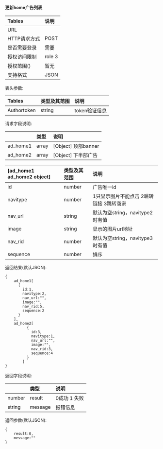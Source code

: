 #### 更新home广告列表

| Tables | 说明 |
| :--- | :--- |
| URL |  |
| HTTP请求方式 | POST |
| 是否需要登录 | 需要 |
| 授权访问限制 | role 3 |
| 授权范围\(\) | 暂无 |
| 支持格式 | JSON |

表头参数:

| Tables | 类型及其范围 | 说明 |
| :--- | :--- | :--- |
| Authortoken | string | token验证信息 |

请求字段说明:

|  | 类型 | 说明 |
| :--- | :--- | :--- |
| ad\_home1 | array | \[Object\] 顶部banner |
| ad\_home2 | array | \[Object\] 下半部广告 |

| \[ad\_home1 ad\_home2 object\] | 类型及其范围 | 说明 |
| :--- | :--- | :--- |
| id | number | 广告唯一id |
| navitype | number | 1只显示图片不能点击 2跳转链接 3跳转商家 |
| nav\_url | string | 默认为空string，navitype2时有值 |
| image | string | 显示的图片url地址 |
| nav\_rid | number | 默认为空string，navitype3时有值 |
| sequence | number | 排序 |

返回结果\(默认JSON\):

```
{
    ad_home1[
      {
        id:1,
        navitype:2,
  		nav_url:"",
  		image:"",
  		nav_rid:5,
  		sequence:2
      }
    ],
    ad_home2[
          {
            id:3,
            navitype:1,
            nav_url:"",
            image:"",
            nav_rid:3,
            sequence:4
          }
        ]
}
```

返回字段说明:

|  | 类型 | 说明 |
| :--- | :--- | :--- |
| number | result | 0成功 1 失败 |
| string | message | 报错信息 |

返回参数\(默认JSON\):

```
{	
  	result:0,
  	message:""
}
```



